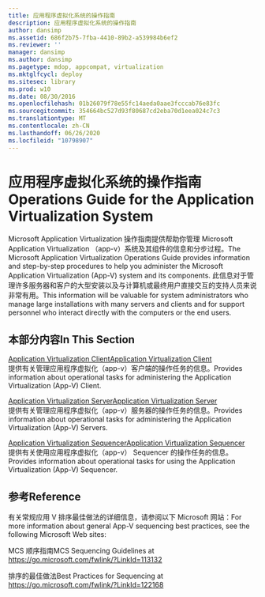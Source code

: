 ```yaml
---
title: 应用程序虚拟化系统的操作指南
description: 应用程序虚拟化系统的操作指南
author: dansimp
ms.assetid: 686f2b75-7fba-4410-89b2-a539984b6ef2
ms.reviewer: ''
manager: dansimp
ms.author: dansimp
ms.pagetype: mdop, appcompat, virtualization
ms.mktglfcycl: deploy
ms.sitesec: library
ms.prod: w10
ms.date: 08/30/2016
ms.openlocfilehash: 01b26079f78e55fc14aeda0aae3fcccab76e83fc
ms.sourcegitcommit: 354664bc527d93f80687cd2eba70d1eea024c7c3
ms.translationtype: MT
ms.contentlocale: zh-CN
ms.lasthandoff: 06/26/2020
ms.locfileid: "10798907"
---
```

# <span data-ttu-id="22b3b-103">应用程序虚拟化系统的操作指南</span><span class="sxs-lookup"><span data-stu-id="22b3b-103">Operations Guide for the Application Virtualization System</span></span>


<span data-ttu-id="22b3b-104">Microsoft Application Virtualization 操作指南提供帮助你管理 Microsoft Application Virtualization （app-v）系统及其组件的信息和分步过程。</span><span class="sxs-lookup"><span data-stu-id="22b3b-104">The Microsoft Application Virtualization Operations Guide provides information and step-by-step procedures to help you administer the Microsoft Application Virtualization (App-V) system and its components.</span></span> <span data-ttu-id="22b3b-105">此信息对于管理许多服务器和客户的大型安装以及与计算机或最终用户直接交互的支持人员来说非常有用。</span><span class="sxs-lookup"><span data-stu-id="22b3b-105">This information will be valuable for system administrators who manage large installations with many servers and clients and for support personnel who interact directly with the computers or the end users.</span></span>

## <span data-ttu-id="22b3b-106">本部分内容</span><span class="sxs-lookup"><span data-stu-id="22b3b-106">In This Section</span></span>


<a href="" id="application-virtualization-client"></a>[<span data-ttu-id="22b3b-107">Application Virtualization Client</span><span class="sxs-lookup"><span data-stu-id="22b3b-107">Application Virtualization Client</span></span>](application-virtualization-client.md)  
<span data-ttu-id="22b3b-108">提供有关管理应用程序虚拟化（app-v）客户端的操作任务的信息。</span><span class="sxs-lookup"><span data-stu-id="22b3b-108">Provides information about operational tasks for administering the Application Virtualization (App-V) Client.</span></span>

<a href="" id="application-virtualization-server"></a>[<span data-ttu-id="22b3b-109">Application Virtualization Server</span><span class="sxs-lookup"><span data-stu-id="22b3b-109">Application Virtualization Server</span></span>](application-virtualization-server.md)  
<span data-ttu-id="22b3b-110">提供有关管理应用程序虚拟化（app-v）服务器的操作任务的信息。</span><span class="sxs-lookup"><span data-stu-id="22b3b-110">Provides information about operational tasks for administering the Application Virtualization (App-V) Servers.</span></span>

<a href="" id="application-virtualization-sequencer"></a>[<span data-ttu-id="22b3b-111">Application Virtualization Sequencer</span><span class="sxs-lookup"><span data-stu-id="22b3b-111">Application Virtualization Sequencer</span></span>](application-virtualization-sequencer.md)  
<span data-ttu-id="22b3b-112">提供有关使用应用程序虚拟化（app-v） Sequencer 的操作任务的信息。</span><span class="sxs-lookup"><span data-stu-id="22b3b-112">Provides information about operational tasks for using the Application Virtualization (App-V) Sequencer.</span></span>

## <span data-ttu-id="22b3b-113">参考</span><span class="sxs-lookup"><span data-stu-id="22b3b-113">Reference</span></span>


<span data-ttu-id="22b3b-114">有关常规应用 V 排序最佳做法的详细信息，请参阅以下 Microsoft 网站：</span><span class="sxs-lookup"><span data-stu-id="22b3b-114">For more information about general App-V sequencing best practices, see the following Microsoft Web sites:</span></span>

<span data-ttu-id="22b3b-115">MCS 顺序指南</span><span class="sxs-lookup"><span data-stu-id="22b3b-115">MCS Sequencing Guidelines at</span></span> <https://go.microsoft.com/fwlink/?LinkId=113132>

<span data-ttu-id="22b3b-116">排序的最佳做法</span><span class="sxs-lookup"><span data-stu-id="22b3b-116">Best Practices for Sequencing at</span></span> <https://go.microsoft.com/fwlink/?LinkId=122168>

 

 





